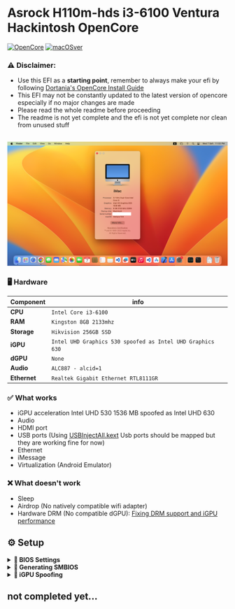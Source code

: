 # Asrock H110m-hds i3-6100 Ventura Hackintosh OpenCore

[![OpenCore](https://img.shields.io/badge/OpenCore-0.9.4-blue.svg)](https://github.com/acidanthera/OpenCorePkg)
[![macOSver](https://img.shields.io/badge/macOS-13.5-brightgreen.svg)](https://support.apple.com/HT213843)

### ⚠️ Disclaimer:
- Use this EFI as a **starting point**, remember to always make your efi by following [Dortania's OpenCore Install Guide](https://dortania.github.io/OpenCore-Install-Guide/)
- This EFI may not be constantly updated to the latest version of opencore especially if no major changes are made
- Please read the whole readme before proceeding
- The readme is not yet complete and the efi is not yet complete nor clean from unused stuff
##

![ScreenShot](/Screenshots/Screenshot%201445-02-07%20at%2011.02.39%20PM.png?raw=true "ScreenShot")

### 🖥️ Hardware
| Component      | info                                                             |
|----------------|------------------------------------------------------------------|
| **CPU**        | `Intel Core i3-6100`                                             |
| **RAM**        | `Kingston 8GB 2133mhz`                                           |
| **Storage**    | `Hikvision 256GB SSD`                                            |
| **iGPU**       | `Intel UHD Graphics 530 spoofed as Intel UHD Graphics 630`       |
| **dGPU**       | `None`                                                           |
| **Audio**      | `ALC887 - alcid=1`                                               |
| **Ethernet**   | `Realtek Gigabit Ethernet RTL8111GR`                             |

### ✅️ What works</strong></summary>

- iGPU acceleration Intel UHD 530 1536 MB spoofed as Intel UHD 630
- Audio
- HDMI port
- USB ports (Using [USBInjectAll.kext](https://bitbucket.org/RehabMan/os-x-usb-inject-all/downloads/) Usb ports should be mapped but they are working fine for now)
- Ethernet
- iMessage
- Virtualization (Android Emulator)

### ❌️ What doesn't work

- Sleep
- Airdrop (No natively compatible wifi adapter)
- Hardware DRM (No compatible dGPU): [Fixing DRM support and iGPU performance](https://dortania.github.io/OpenCore-Post-Install/universal/drm.html)   



## ⚙️ Setup
<details>
<summary><strong>🔧 BIOS Settings</strong></summary>
  <br>


</details>
<details>
<summary><strong>🔢 Generating SMBIOS</strong></summary>
  <br>

- ### Generating SMBIOS:

Used [GenSMBIOS](https://github.com/corpnewt/GenSMBIOS) from corpnewt, to generate a fake serial number, UUID and MLB.

**This step is mandatory to get the device booting and get iServices to work later on**
1. Download GenSMBIOS from the link above as .ZIP, then extract it.
2. Start GenSMBIOS and select option `1` to download and install MacSerial
3. Select option `3` and enter `iMac18,1`
4. **IMPORTANT:** reminder that you need an **invalid serial!** to check copy and paste the second part saying `Serial: XXXXX..` in [Apple's Check Coverage Page](https://checkcoverage.apple.com/), if you get a red message saying "We're sorry, we're unable to check coverage for this serial number."
 then, you're good to go! Otherwise, go back and restart from step `2` (more info [here](https://dortania.github.io/OpenCore-Post-Install/universal/iservices.html#serial-number-validity))
5. once you get the right serial number you can go and fill the generated data in the config.plist file under `PlatformInfo` section, and you are good to go! 
</details>
<details>
<summary><strong>🫣 iGPU Spoofing </strong></summary>
  <br>
  
- ### Generating Patch:
**This step is done after you finish the installation**
1. Download [Hackintool](https://github.com/benbaker76/Hackintool) and open it.
2. Go to `Patch` Category 
3. Select `Kaby Lake` in the `Intel Generation` Dropdown.
4. Select `0x59120000` in the `Platform ID` Dropdown.
5. Go to the `Patch` Tab and the `Advanced` menu.
6. Enable `DP -> HDMI`, `Use Intel HDMI`, and `Enable HDMI20 (4K)`.
7. Enable `Spoof Video Device ID` and select `0x5912: Intel HD Graphics 630` from the dropdown menu.
8. Click `Generate Patch`
9. Now you got the patch, you need to copy the `PciRoot(0x0)/Pci(0x2,0x0)` Key .
10. Paste it under `DeviceProperties > Add` in your config.plist file.
11. Enjoy!

</details>





  
## not completed yet...
